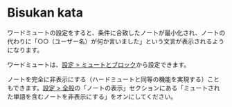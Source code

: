 # Bisukan kata

ワードミュートの設定をすると、条件に合致したノートが最小化され、ノートの代わりに「○○（ユーザー名）が何か言いました」という文言が表示されるようになります。

ワードミュートは、[設定 > ミュートとブロック](x-mi-web://settings/mute-block)から設定できます。

ノートを完全に非表示にする（ハードミュートと同等の機能を実現する）こともできます。[設定 > 全般](x-mi-web://settings/general)の「ノートの表示」セクションにある「ミュートされた単語を含むノートを非表示にする」をオンにしてください。
